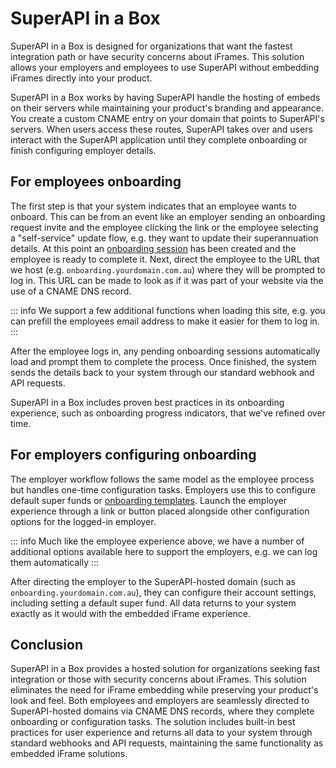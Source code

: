 # SuperAPI in a Box

SuperAPI in a Box is designed for organizations that want the fastest integration path or have security concerns about iFrames. This solution allows your employers and employees to use SuperAPI without embedding iFrames directly into your product.

SuperAPI in a Box works by having SuperAPI handle the hosting of embeds on their servers while maintaining your product's branding and appearance. You create a custom CNAME entry on your domain that points to SuperAPI's servers. When users access these routes, SuperAPI takes over and users interact with the SuperAPI application until they complete onboarding or finish configuring employer details.

## For employees onboarding

The first step is that your system indicates that an employee wants to onboard. This can be from an event like an employer sending an onboarding request invite and the employee clicking the link or the employee selecting a "self-service" update flow, e.g. they want to update their superannuation details. At this point an [onboarding session](/software_partners/how_to_guides/work_with_onboarding_sessions/index.html) has been created and the employee is ready to complete it. Next, direct the employee to the URL that we host (e.g. `onboarding.yourdomain.com.au`) where they will be prompted to log in. This URL can be made to look as if it was part of your website via the use of a CNAME DNS record.

::: info
We support a few additional functions when loading this site, e.g. you can prefill the employees email address to make it easier for them to log in.
:::

After the employee logs in, any pending onboarding sessions automatically load and prompt them to complete the process. Once finished, the system sends the details back to your system through our standard webhook and API requests.

SuperAPI in a Box includes proven best practices in its onboarding experience, such as onboarding progress indicators, that we've refined over time.

## For employers configuring onboarding

The employer workflow follows the same model as the employee process but handles one-time configuration tasks. Employers use this to configure default super funds or [onboarding templates](/software_partners/explanations/onboarding_templates/index.html). Launch the employer experience through a link or button placed alongside other configuration options for the logged-in employer.

::: info
Much like the employee experience above, we have a number of additional options available here to support the employers, e.g. we can log them automatically
:::

After directing the employer to the SuperAPI-hosted domain (such as `onboarding.yourdomain.com.au`), they can configure their account settings, including setting a default super fund. All data returns to your system exactly as it would with the embedded iFrame experience.

## Conclusion

SuperAPI in a Box provides a hosted solution for organizations seeking fast integration or those with security concerns about iFrames. This solution eliminates the need for iFrame embedding while preserving your product's look and feel. Both employees and employers are seamlessly directed to SuperAPI-hosted domains via CNAME DNS records, where they complete onboarding or configuration tasks. The solution includes built-in best practices for user experience and returns all data to your system through standard webhooks and API requests, maintaining the same functionality as embedded iFrame solutions.
